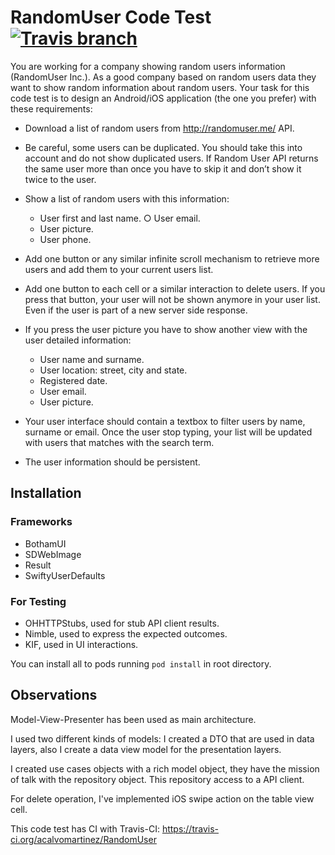 # RandomUser Code Test [![Travis branch](https://img.shields.io/travis/rust-lang/rust/master.svg)]()

You are working for a company showing random users information (RandomUser Inc.). As a good company based on random users data they want to show random information about random users. Your task for this code test is to design an Android/iOS application (the one you prefer) with these requirements:

* Download a list of random users from http://randomuser.me/ API.
* Be careful, some users can be duplicated. You should take this into account and do not show duplicated users. If Random User API returns the same user more   than once you have to skip it and don’t show it twice to the user.
* Show a list of random users with this information:

  * User first and last name. ○ User email.
  * User picture.
  * User phone.


* Add one button or any similar infinite scroll mechanism to retrieve more users and add them to your current users list.
* Add one button to each cell or a similar interaction to delete users. If you press that button, your user will   not be shown anymore in your user list. Even if the user is part of a new server side response.
* If you press the user picture you have to show another view with the user detailed information:

  * User name and surname.
  * User location: street, city and state.
  * Registered date.
  * User email.
  * User picture.


* Your user interface should contain a textbox to filter users by name, surname or email. Once the user stop typing, your list will be updated with users that matches with the search term.
* The user information should be persistent.

## Installation

### Frameworks
* BothamUI
* SDWebImage
* Result
* SwiftyUserDefaults

### For Testing
* OHHTTPStubs, used for stub API client results.
* Nimble, used to express the expected outcomes.
* KIF, used in UI interactions.

You can install all to pods running `pod install` in root directory.

## Observations

Model-View-Presenter has been used as main architecture.

I used two different kinds of models: I created a DTO that are used in data layers, also I create a data view model for the presentation layers.

I created use cases objects with a rich model object, they have the mission of talk with the repository object. This repository access to a API client.

For delete operation, I've implemented iOS swipe action on the table view cell.

This code test has CI with Travis-CI: https://travis-ci.org/acalvomartinez/RandomUser
